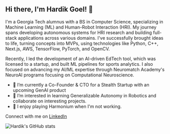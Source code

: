 ## Hi there, I'm Hardik Goel! 👋

I'm a Georgia Tech alumnus with a BS in Computer Science, specializing in Machine Learning (ML) and Human-Robot Interaction (HRI). My journey spans developing autonomous systems for HRI research and building full-stack applications across various domains. I've successfully brought ideas to life, turning concepts into MVPs, using technologies like Python, C++, Next.js, AWS, TensorFlow, PyTorch, and OpenCV.

Recently, I led the development of an AI-driven EdTech tool, which was licensed to a startup, and built ML pipelines for sports analytics. I also focused on advancing my AI/ML expertise through Neuromatch Academy's NeuroAI programs focusing on Computational Neuroscience.

- 🔭 I’m currently a Co-Founder & CTO for a Stealth Startup with an upcoming GenAI product
- 🌱 I’m interested in learning Generalizable Autonomy in Robotics and collaborate on interesting projects.
- 💬 I enjoy playing Harmonium when I'm not working.

Connect with me on [LinkedIn](https://www.linkedin.com/in/hardikgo/)

![Hardik's GitHub stats](https://github-readme-stats.vercel.app/api?username=znatri&show_icons=true&theme=radical)
